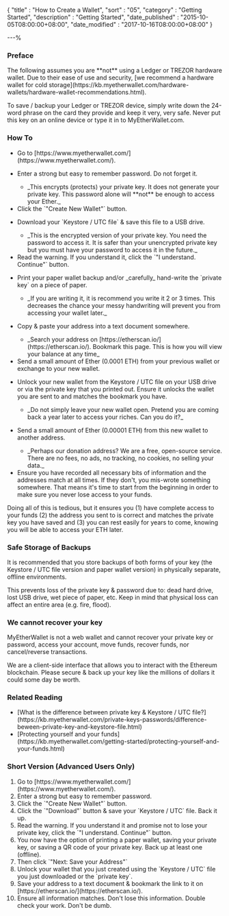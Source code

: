 {
"title"       : "How to Create a Wallet",
"sort"        : "05",
"category"    : "Getting Started",
"description" : "Getting Started",
"date_published" : "2015-10-05T08:00:00+08:00",
"date_modified"  : "2017-10-16T08:00:00+08:00"
}

---%


### Preface

<p id="prefacePar_1">
The following assumes you are **not** using a Ledger or TREZOR hardware wallet. Due to their ease of use and security, [we recommend a hardware wallet for cold storage](https://kb.myetherwallet.com/hardware-wallets/hardware-wallet-recommendations.html).
</p>

<p id="prefacePar_2">
To save / backup your Ledger or TREZOR device, simply write down the 24-word phrase on the card they provide and keep it very, very safe. Never put this key on an online device or type it in to MyEtherWallet.com.
</p>

### How To

<ul>
  <li id="howTo_1"> Go to [https://www.myetherwallet.com/](https://www.myetherwallet.com/). </li>
  <li>
    <p id="howTo_2">Enter a strong but easy to remember password. Do not forget it. </p>
    <ul>
      <li id="howTo_2a">
        _This encrypts (protects) your private key. It does not generate your private key. This password alone will **not** be enough to access your Ether._
      </li>
    </ul>
  </li>
  <li id="howTo_3"> Click the `"Create New Wallet"` button.</li>
  <li>
    <p id="howTo_4">Download your `Keystore / UTC file` & save this file to a USB drive.</p>
    <ul>
      <li id="howTo_4a"> _This is the encrypted version of your private key. You need the password to access it. It is safer than your unencrypted private key but you must have your password to access it in the future._ </li>
    </ul>
  </li>
  <li id="howTo_5"> Read the warning. If you understand it, click the `"I understand. Continue"` button.</li>
  <li>
    <p id="howTo_6"> Print your paper wallet backup and/or _carefully_ hand-write the `private key` on a piece of paper. </p>
    <ul>
      <li id="howTo_6a">_If you are writing it, it is recommend you write it 2 or 3 times. This decreases the chance your messy handwriting will prevent you from accessing your wallet later._ </li>
    </ul>
  </li>
  <li>
    <p id="howTo_7"> Copy & paste your address into a text document somewhere. </p>
    <ul>
      <li id="howTo_7a">_Search your address on [https://etherscan.io/](https://etherscan.io/). Bookmark this page. This is how you will view your balance at any time_</li>
    </ul>
  </li>
  <li id="howTo_8"> Send a small amount of Ether (0.0001 ETH) from your previous wallet or exchange to your new wallet.</li>
  <li>
    <p id="howTo_9"> Unlock your new wallet from the Keystore / UTC file on your USB drive or via the private key that you printed out.  Ensure it unlocks the wallet you are sent to and matches the bookmark you have. </p>
    <ul>
      <li id="howTo_9a"> _Do not simply leave your new wallet open. Pretend you are coming back a year later to access your riches. Can you do it?_ </li>
    </ul>
  </li>
  <li>
    <p id="howTo_10"> Send a small amount of Ether (0.00001 ETH) from this new wallet to another address. </p>
    <ul>
      <li id="howTo_10a"> _Perhaps our donation address? We are a free, open-source service. There are no fees, no ads, no tracking, no  cookies, no selling your data._ </li>
    </ul>
  </li>
  <li id="howTo_11"> Ensure you have recorded all necessary bits of information and the addresses match at all times. If they don't, you mis-wrote something somewhere. That means it's time to start from the beginning in order to make sure you never lose access to your funds.</li>
</ul>

<p id="howTo_12"> Doing all of this is tedious, but it ensures you (1) have complete access to your funds (2) the address you sent to is correct and matches the private key you have saved and (3) you can rest easily for years to come, knowing you will be able to access your ETH later. </p>

### Safe Storage of Backups

<p id="safeStorageBackups_1">
It is recommended that you store backups of both forms of your key (the Keystore / UTC file version and paper wallet version) in physically separate, offline environments. </p>

<p id="safeStorageBackups_2">
This prevents loss of the private key & password due to: dead hard drive, lost USB drive, wet piece of paper, etc. Keep in mind that physical loss can affect an entire area (e.g. fire, flood). </p>

### We cannot recover your key
<p id="cannotRecoverKey_1">
MyEtherWallet is not a web wallet and cannot recover your private key or password, access your account, move funds, recover funds, nor cancel/reverse transactions. </p>
<p id="cannotRecoverKey_2">
We are a client-side interface that allows you to interact with the Ethereum blockchain. Please secure & back up your key like the millions of dollars it could some day be worth. </p>


### Related Reading

<ul>
  <li id="relatedReading_1"> [What is the difference between private key & Keystore / UTC file?](https://kb.myetherwallet.com/private-keys-passwords/difference-beween-private-key-and-keystore-file.html)</li>

  <li id="relatedReading_2"> [Protecting yourself and your funds](https://kb.myetherwallet.com/getting-started/protecting-yourself-and-your-funds.html)</li>
</ul>

### Short Version (Advanced Users Only)
<ol>
  <li id="shortVer_1"> Go to [https://www.myetherwallet.com/](https://www.myetherwallet.com/). </li>
  <li id="shortVer_2"> Enter a strong but easy to remember password. </li>
  <li id="shortVer_3"> Click the `"Create New Wallet"` button. </li>
  <li id="shortVer_4"> Click the `"Download"` button & save your `Keystore / UTC` file. Back it up. </li>
  <li id="shortVer_5"> Read the warning. If you understand it and promise not to lose your private key, click the `"I understand. Continue"` button. </li>
  <li id="shortVer_6"> You now have the option of printing a paper wallet, saving your private key, or saving a QR code of your private key. Back up at least one (offline). </li>
  <li id="shortVer_7"> Then click `"Next: Save your Address"` </li>
  <li id="shortVer_8"> Unlock your wallet that you just created using the `Keystore / UTC` file you just downloaded or the `private key`. </li>
  <li id="shortVer_9"> Save your address to a text document & bookmark the link to it on [https://etherscan.io/](https://etherscan.io/). </li>
 <li id="shortVer_10"> Ensure all information matches. Don't lose this information. Double check your work. Don't be dumb. </li>
</ol>
